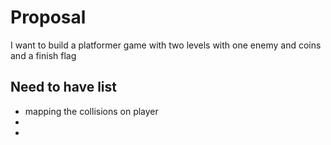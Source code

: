 Proposal
====================
I want to build a platformer game with two levels with one enemy and coins and a finish flag

Need to have list
--------------------
 - mapping the collisions on player 
 -
 - 
 